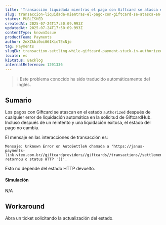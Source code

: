 ```yaml
---
title: 'Transacción liquidada mientras el pago con Giftcard se atasca en estado autorizado después de un error de autoliquidación'
slug: transaccion-liquidada-mientras-el-pago-con-giftcard-se-atasca-en-estado-autorizado-despues-de-un-error-de-autoliquidacion
status: PUBLISHED
createdAt: 2025-07-24T17:50:09.993Z
updatedAt: 2025-07-24T17:50:09.993Z
contentType: knownIssue
productTeam: Payments
author: 2mXZkbi0oi061KicTExNjo
tag: Payments
slugEN: transaction-settling-while-giftcard-payment-stuck-in-authorized-status-after-autosettle-error
locale: es
kiStatus: Backlog
internalReference: 1201336
---
```


>ℹ️ Este problema conocido ha sido traducido automáticamente del inglés.

## Sumario


Los pagos con Giftcard se atascan en el estado `authorized` después de cualquier error de liquidación automática en la solicitud de GiftcardHub.
Incluso después de un reintento y una liquidación exitosa, el estado del pago no cambia.

El mensaje en las interacciones de transacción es:


    Mensaje: Unknown Error on AutoSettleA chamada a 'https://janus-payments-link.vtex.com.br//giftcardproviders//giftcards//transactions//settlements' retornou o status HTTP '()'.


Esto no depende del estado HTTP devuelto.


#### Simulación


N/A

## Workaround


Abra un ticket solicitando la actualización del estado.



